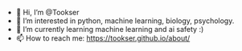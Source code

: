 - 👋 Hi, I’m @Tookser
- 👀 I’m interested in python, machine learning, biology, psychology.
- 🌱 I’m currently learning machine learning and ai safety :)
- 📫 How to reach me: https://tookser.github.io/about/

<!---
Tookser/Tookser is a ✨ special ✨ repository because its `README.md` (this file) appears on your GitHub profile.
You can click the Preview link to take a look at your changes.
--->
